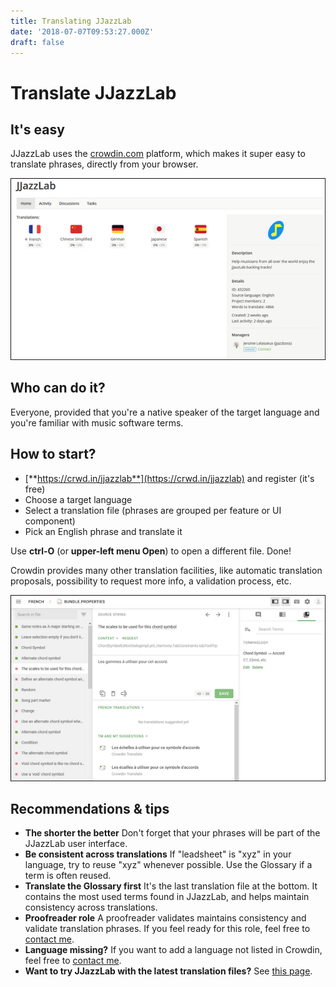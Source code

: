```yaml
---
title: Translating JJazzLab
date: '2018-07-07T09:53:27.000Z'
draft: false
---
```


# Translate JJazzLab

## It's easy

JJazzLab uses the [crowdin.com](crowdin.com) platform, which makes it super easy to translate phrases, directly from your browser.

![](../../.gitbook/assets/crowdinlanguages.png)

## Who can do it?

Everyone, provided that you're a native speaker of the target language and you're familiar with music software terms.

## How to start?

* [**https://crwd.in/jjazzlab**](https://crwd.in/jjazzlab)  and register \(it's free\)
* Choose a target language
* Select a translation file \(phrases are grouped per feature or UI component\)
* Pick an English phrase and translate it

Use **ctrl-O** \(or **upper-left menu Open**\) to open a different file. Done!

Crowdin provides many other translation facilities, like automatic translation proposals, possibility to request more info, a validation process, etc.

![](../../.gitbook/assets/crowdineditor.png)



## Recommendations & tips

* **The shorter the better** Don't forget that your phrases will be part of the JJazzLab user interface.  
* **Be consistent across translations** If "leadsheet" is "xyz" in your language, try to reuse "xyz" whenever possible. Use the Glossary if a term is often reused.
* **Translate the Glossary first** It's the last translation file at the bottom. It contains the most used terms found in JJazzLab, and helps maintain consistency across translations.
* **Proofreader role** A proofreader validates maintains consistency and validate translation phrases. If you feel ready for this role, feel free to [contact me](https://www.jjazzlab.com/en/contact/).
* **Language missing?** If you want to add a language not listed in Crowdin, feel free to [contact me](https://www.jjazzlab.com/en/contact/).
* **Want to try JJazzLab with the latest translation files?** See [this page](testing-translations.md).

